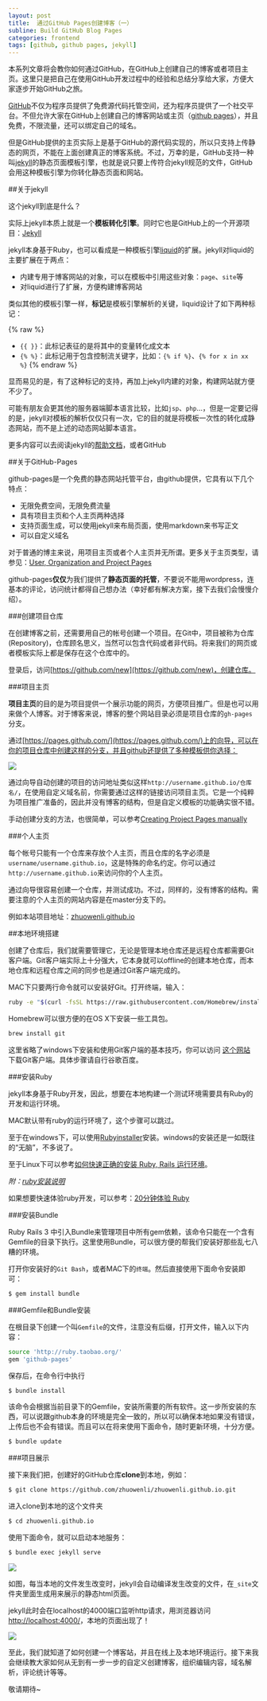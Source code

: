```yaml
---
layout: post
title:  通过GitHub Pages创建博客（一）
subline: Build GitHub Blog Pages
categories: frontend
tags: [github, github pages, jekyll]
---
```


本系列文章将会教你如何通过GitHub，在GitHub上创建自己的博客或者项目主页。这里只是把自己在使用GitHub开发过程中的经验和总结分享给大家，方便大家逐步开始GitHub之旅。

[GitHub](https://github.com/)不仅为程序员提供了免费源代码托管空间，还为程序员提供了一个社交平台。不但允许大家在GitHub上创建自己的博客网站或主页（[github pages](https://pages.github.com/)），并且免费，不限流量，还可以绑定自己的域名。

但是GitHub提供的主页实际上是基于GitHub的源代码实现的，所以只支持上传静态的网页，不能在上面创建真正的博客系统。不过，万幸的是，GitHub支持一种叫[jekyll](http://jekyllcn.com/)的静态页面模板引擎，也就是说只要上传符合jekyll规范的文件，GitHub会用这种模板引擎为你转化静态页面和网站。

##关于jekyll

这个jekyll到底是什么？

实际上jekyll本质上就是一个**模板转化引擎**。同时它也是GitHub上的一个开源项目：[Jekyll](https://github.com/jekyll/jekyll)

jekyll本身基于Ruby，也可以看成是一种模板引擎[liquid](https://github.com/Shopify/liquid/wiki/Liquid-for-Designers)的扩展。jekyll对liquid的主要扩展在于两点：

- 内建专用于博客网站的对象，可以在模板中引用这些对象：`page`、`site`等
- 对liquid进行了扩展，方便构建博客网站

类似其他的模板引擎一样，**标记**是模板引擎解析的关键，liquid设计了如下两种标记：

{% raw %}
- `{{ }}`：此标记表征的是将其中的变量转化成文本
- `{% %}`：此标记用于包含控制流关键字，比如：`{% if %}`、`{% for x in xx %}`
{% endraw %}

显而易见的是，有了这种标记的支持，再加上jekyll内建的对象，构建网站就方便不少了。

可能有朋友会更其他的服务器端脚本语言比较，比如`jsp`、`php`…，但是一定要记得的是，jekyll对模板的解析仅仅只有一次，它的目的就是将模板一次性的转化成静态网站，而不是上述的动态网站脚本语言。

更多内容可以去阅读jekyll的[帮助文档][jekyllcn]，或者GitHub

##关于GitHub-Pages

github-pages是一个免费的静态网站托管平台，由github提供，它具有以下几个特点：

- 无限免费空间，无限免费流量
- 具有项目主页和个人主页两种选择
- 支持页面生成，可以使用jekyll来布局页面，使用markdown来书写正文
- 可以自定义域名

对于普通的博主来说，用项目主页或者个人主页并无所谓。更多关于主页类型，请参见：[User, Organization and Project Pages](https://help.github.com/articles/user-organization-and-project-pages "https://help.github.com/articles/user-organization-and-project-pages")

github-pages**仅仅**为我们提供了**静态页面的托管**，不要说不能用wordpress，连基本的评论，访问统计都得自己想办法（幸好都有解决方案，接下去我们会慢慢介绍）。


###创建项目仓库

在创建博客之前，还需要用自己的帐号创建一个项目。在Git中，项目被称为仓库(Repository)，仓库顾名思义，当然可以包含代码或者非代码。将来我们的网页或者模板实际上都是保存在这个仓库中的。

登录后，访问[https://github.com/new](https://github.com/new)，创建仓库。


###项目主页

**项目主页**的目的是为项目提供一个展示功能的网页，方便项目推广。但是也可以用来做个人博客。对于博客来说，博客的整个网站目录必须是项目仓库的`gh-pages`分支。

通过[https://pages.github.com/](https://pages.github.com/)上的向导，可以在你的项目仓库中创建这样的分支，并且github还提供了多种模板供你选择：

![][themes]

通过向导自动创建的项目的访问地址类似这样`http://username.github.io/仓库名/`，在使用自定义域名前，你需要通过这样的链接访问项目主页。它是一个纯粹为项目推广准备的，因此并没有博客的结构，但是自定义模板的功能确实很不错。

手动创建分支的方法，也很简单，可以参考[Creating Project Pages manually](https://help.github.com/articles/creating-project-pages-manually)

###个人主页

每个帐号只能有一个仓库来存放个人主页，而且仓库的名字必须是`username/username.github.io`，这是特殊的命名约定。你可以通过`http://username.github.io`来访问你的个人主页。

通过向导很容易创建一个仓库，并测试成功。不过，同样的，没有博客的结构。需要注意的个人主页的网站内容是在master分支下的。

例如本站项目地址：[zhuowenli.github.io][zhuowenli.github.io]

##本地环境搭建

创建了仓库后，我们就需要管理它，无论是管理本地仓库还是远程仓库都需要Git客户端。Git客户端实际上十分强大，它本身就可以offline的创建本地仓库，而本地仓库和远程仓库之间的同步也是通过Git客户端完成的。

MAC下只要两行命令就可以安装好Git。打开终端，输入：

```bash
ruby -e "$(curl -fsSL https://raw.githubusercontent.com/Homebrew/install/master/install)"
```
Homebrew可以很方便的在OS X下安装一些工具包。

```bash
brew install git
```

这里省略了windows下安装和使用Git客户端的基本技巧，你可以访问 [这个网站](http://git-scm.com/ "http://git-scm.com/") 下载Git客户端。具体步骤请自行谷歌百度。

###安装Ruby

jekyll本身基于Ruby开发，因此，想要在本地构建一个测试环境需要具有Ruby的开发和运行环境。

MAC默认带有ruby的运行环境了，这个步骤可以跳过。

至于在windows下，可以使用[Rubyinstaller](http://rubyinstaller.org/downloads/)安装。windows的安装还是一如既往的“无脑”，不多说了。

至于Linux下可以参考[如何快速正确的安装 Ruby, Rails 运行环境](https://ruby-china.org/wiki/install_ruby_guide)。

_附：[ruby安装说明](http://www.ruby-lang.org/zh_cn/downloads/)_

如果想要快速体验ruby开发，可以参考：[20分钟体验 Ruby](http://www.ruby-lang.org/zh_cn/documentation/quickstart/)

###安装Bundle

Ruby Rails 3 中引入Bundle来管理项目中所有gem依赖，该命令只能在一个含有Gemfile的目录下执行。这里使用Bundle，可以很方便的帮我们安装好那些乱七八糟的环境。

打开你安装好的`Git Bash`，或者MAC下的`终端`。然后直接使用下面命令安装即可：

```bash
$ gem install bundle
```

###Gemfile和Bundle安装

在根目录下创建一个叫`Gemfile`的文件，注意没有后缀，打开文件，输入以下内容：

```bash
source 'http://ruby.taobao.org/'
gem 'github-pages'
```

保存后，在命令行中执行

```bash
$ bundle install
```

该命令会根据当前目录下的Gemfile，安装所需要的所有软件。这一步所安装的东西，可以说跟github本身的环境是完全一致的，所以可以确保本地如果没有错误，上传后也不会有错误。而且可以在将来使用下面命令，随时更新环境，十分方便。

```bash
$ bundle update
```

###项目展示

接下来我们把，创建好的GitHub仓库**clone**到本地，例如：

```bash
$ git clone https://github.com/zhuowenli/zhuowenli.github.io.git
```

进入clone到本地的这个文件夹

```bash
$ cd zhuowenli.github.io
```


使用下面命令，就可以启动本地服务：

```bash
$ bundle exec jekyll serve
```

![][jekyll]

如图，每当本地的文件发生改变时，jekyll会自动编译发生改变的文件，在`_site`文件夹里面生成用来展示的静态html页面。

jekyll此时会在localhost的4000端口监听http请求，用浏览器访问[http://localhost:4000/][localhost]，本地的页面出现了！

![][localhost:4000]

至此，我们就知道了如何创建一个博客站，并且在线上及本地环境运行。接下来我会继续教大家如何从无到有一步一步的自定义创建博客，组织编辑内容，域名解析，评论统计等等。

敬请期待~

[localhost:4000]:{{site.qiniu}}/2015/08/06/localhost.png
[themes]:{{site.qiniu}}/2015/08/06/themes.png
[jekyll]:{{site.qiniu}}/2015/08/06/jekyll.png


[localhost]:http://localhost:4000/ "http://localhost:4000/"
[jekyllcn]:http://jekyllcn.com/ "http://jekyllcn.com/"
[zhuowenli.github.io]:https://github.com/zhuowenli/zhuowenli.github.io "https://github.com/zhuowenli/zhuowenli.github.io"